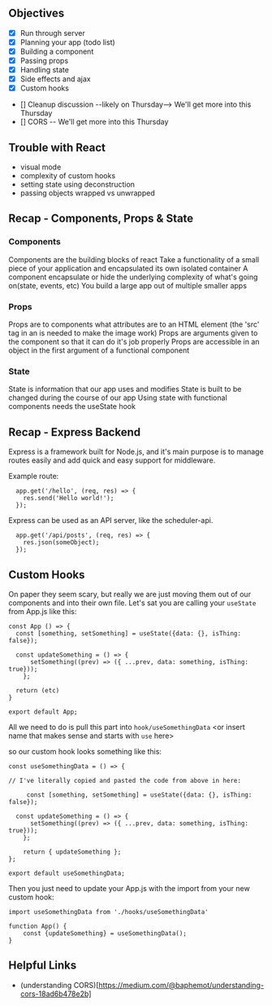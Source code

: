 ## Objectives

- [x] Run through server
- [x] Planning your app (todo list)
- [x] Building a component
- [x] Passing props
- [x] Handling state
- [x] Side effects and ajax
- [x] Custom hooks
- [] Cleanup discussion --likely on Thursday--> We'll get more into this Thursday
- [] CORS -- We'll get more into this Thursday

## Trouble with React

- visual mode
- complexity of custom hooks
- setting state using deconstruction
- passing objects wrapped vs unwrapped

## Recap - Components, Props & State

### Components

Components are the building blocks of react
Take a functionality of a small piece of your application and encapsulated its own isolated container
A component encapsulate or hide the underlying complexity of what's going on(state, events, etc)
You build a large app out of multiple smaller apps

### Props

Props are to components what attributes are to an HTML element (the 'src' tag in an is needed to make the image work)
Props are arguments given to the component so that it can do it's job properly
Props are accessible in an object in the first argument of a functional component

### State

State is information that our app uses and modifies
State is built to be changed during the course of our app
Using state with functional components needs the useState hook

## Recap - Express Backend

Express is a framework built for Node.js, and it's main purpose is to manage routes easily and add quick and easy support for middleware.

Example route:

```
  app.get('/hello', (req, res) => {
    res.send('Hello world!');
  });
```

Express can be used as an API server, like the scheduler-api.

```
  app.get('/api/posts', (req, res) => {
    res.json(someObject);
  });

```

## Custom Hooks

On paper they seem scary, but really we are just moving them out of our components and into their own file. Let's sat you are calling your `useState` from App.js like this:

```
const App () => {
  const [something, setSomething] = useState({data: {}, isThing: false});

  const updateSomething = () => {
      setSomething((prev) => ({ ...prev, data: something, isThing: true}));
    };

  return (etc)
}

export default App;
```

All we need to do is pull this part into `hook/useSomethingData` <or insert name that makes sense and starts with `use` here>

so our custom hook looks something like this:

```
const useSomethingData = () => {

// I've literally copied and pasted the code from above in here:

     const [something, setSomething] = useState({data: {}, isThing: false});

  const updateSomething = () => {
      setSomething((prev) => ({ ...prev, data: something, isThing: true}));
    };

    return { updateSomething };
};

export default useSomethingData;
```

Then you just need to update your App.js with the import from your new custom hook:

```
import useSomethingData from './hooks/useSomethingData'

function App() {
    const {updateSomething} = useSomethingData();
}
```

## Helpful Links
- (understanding CORS)[https://medium.com/@baphemot/understanding-cors-18ad6b478e2b]
